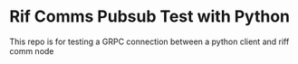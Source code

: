 # Rif Comms Pubsub Test with Python

This repo is for testing a GRPC connection between a python client and riff comm node

